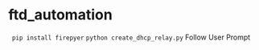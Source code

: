 # ftd_automation

``` pip install firepyer```
``` python create_dhcp_relay.py ```
Follow User Prompt

